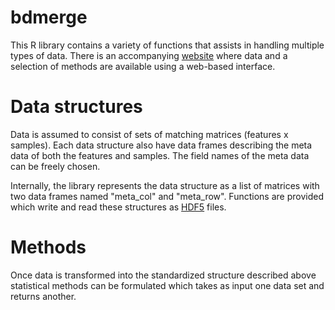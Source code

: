 # bdmerge
This R library contains a variety of functions that assists in handling multiple types of data. There is an accompanying [website](http://amp.pharm.mssm.edu/bdmerge) where data and a selection of methods are available using a web-based interface.

# Data structures
Data is assumed to consist of sets of matching matrices (features x samples). Each data structure also have data frames describing the meta data of both the features and samples. The field names of the meta data can be freely chosen.

Internally, the library represents the data structure as a list of matrices with two data frames named "meta_col" and "meta_row". Functions are provided which write and read these structures as [HDF5](https://www.hdfgroup.org/HDF5) files.

# Methods
Once data is transformed into the standardized structure described above statistical methods can be formulated which takes as input one data set and returns another.
